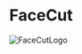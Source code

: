 # FaceCut
![FaceCutLogo](https://user-images.githubusercontent.com/83538916/151021851-70802f38-0b1b-4389-a50b-61c0d23f61c4.png)
